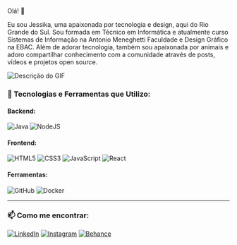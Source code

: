 Olá! 👋

Eu sou Jessika, uma apaixonada por tecnologia e design, aqui do Rio Grande do Sul. Sou formada em Técnico em Informática e atualmente curso Sistemas de Informação na Antonio Meneghetti Faculdade e Design Gráfico na EBAC. Além de adorar tecnologia, também sou apaixonada por animais e adoro compartilhar conhecimento com a comunidade através de posts, vídeos e projetos open source.

![Descrição do GIF](imagens/seu-gif-animado.gif)

### 🚀 Tecnologias e Ferramentas que Utilizo:

#### Backend:
![Java](https://img.shields.io/badge/Java-%23ED8B00.svg?style=for-the-badge&logo=java&logoColor=white)
![NodeJS](https://img.shields.io/badge/Node.js-%23339933.svg?style=for-the-badge&logo=nodedotjs&logoColor=white)

#### Frontend:
![HTML5](https://img.shields.io/badge/HTML5-%23E34F26.svg?style=for-the-badge&logo=html5&logoColor=white)
![CSS3](https://img.shields.io/badge/CSS3-%231572B6.svg?style=for-the-badge&logo=css3&logoColor=white)
![JavaScript](https://img.shields.io/badge/JavaScript-%23F7DF1E.svg?style=for-the-badge&logo=javascript&logoColor=black)
![React](https://img.shields.io/badge/React-%2361DAFB.svg?style=for-the-badge&logo=react&logoColor=black)

#### Ferramentas:
![GitHub](https://img.shields.io/badge/GitHub-%23181717.svg?style=for-the-badge&logo=github&logoColor=white)
![Docker](https://img.shields.io/badge/Docker-%230db7ed.svg?style=for-the-badge&logo=docker&logoColor=white)

---

### 📫 Como me encontrar:
[![LinkedIn](https://img.shields.io/badge/LinkedIn-%230077B5.svg?style=for-the-badge&logo=linkedin&logoColor=white)](https://www.linkedin.com/in/jessikacatharinajardimrodrigues/)
[![Instagram](https://img.shields.io/badge/Instagram-%23E4405F.svg?style=for-the-badge&logo=instagram&logoColor=white)](https://www.instagram.com/jessika.cjr/?igsh=MW4wYWJsa2N0dnphZQ%3D%3D&utm_source=qr)
[![Behance](https://img.shields.io/badge/Behance-%23191919.svg?style=for-the-badge&logo=behance&logoColor=white)](https://www.behance.net/jessikajess)
